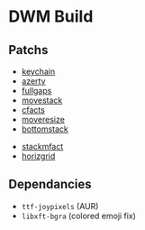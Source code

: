 DWM Build
=========

Patchs
------

- [keychain](https://dwm.suckless.org/patches/keychain/)
- [azerty](https://dwm.suckless.org/patches/azerty/)
- [fullgaps](https://dwm.suckless.org/patches/fullgaps/)
- [movestack](https://dwm.suckless.org/patches/movestack/)
- [cfacts](https://dwm.suckless.org/patches/cfacts/)
- [moveresize](https://dwm.suckless.org/patches/moveresize/)
- [bottomstack](https://dwm.suckless.org/patches/bottomstack/)

* [stackmfact](https://dwm.suckless.org/patches/stackmfact/)
* [horizgrid](https://dwm.suckless.org/patches/horizgrid/)


Dependancies
------------

- `ttf-joypixels` (AUR)
- `libxft-bgra` (colored emoji fix)
